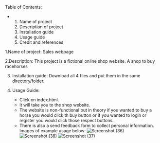 Table of Contents:
- 1. Name of project
  2. Description of project
  3. Installation guide
  4. Usage guide
  5. Credit and references

1.Name of project: Sales webpage

2.Description: This project is a fictional online shop website. A shop to buy racehorses

3. Installation guide: Download all 4 files and put them in the same directory/folder.

4. Usage Guide:
   - Click on index.html.
   - It will take you to the shop website.
   - The website is non-functional but in theory if you wanted to buy a horse you would click th buy button
    or if you wanted to login or register you would click those respect buttons.
   - There is also a send feedback form to collect personal information.
   Images of example usage below:
   ![Screenshot (36)](https://github.com/wescoder2024/rockband/assets/167479161/0650bccb-57d1-4ed7-be6c-92d08bb56793)
   ![Screenshot (38)](https://github.com/wescoder2024/rockband/assets/167479161/3e0d454d-93d9-45a6-a0be-5a8960157efc)
   ![Screenshot (37)](https://github.com/wescoder2024/rockband/assets/167479161/407093f4-5380-4676-8f4e-16a16a74eb63)

